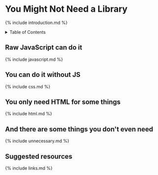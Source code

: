 ---
---

# You Might Not Need a Library
{% include introduction.md %}

<details markdown="1">
<summary>Table of Contents</summary>
* TOC
{:toc}
</details>

## Raw JavaScript can do it
{% include javascript.md %}

## You can do it without JS
{% include css.md %}

## You only need HTML for some things
{% include html.md %}

## And there are some things you don't even need
{% include unnecessary.md %}

## Suggested resources
{% include links.md %}
